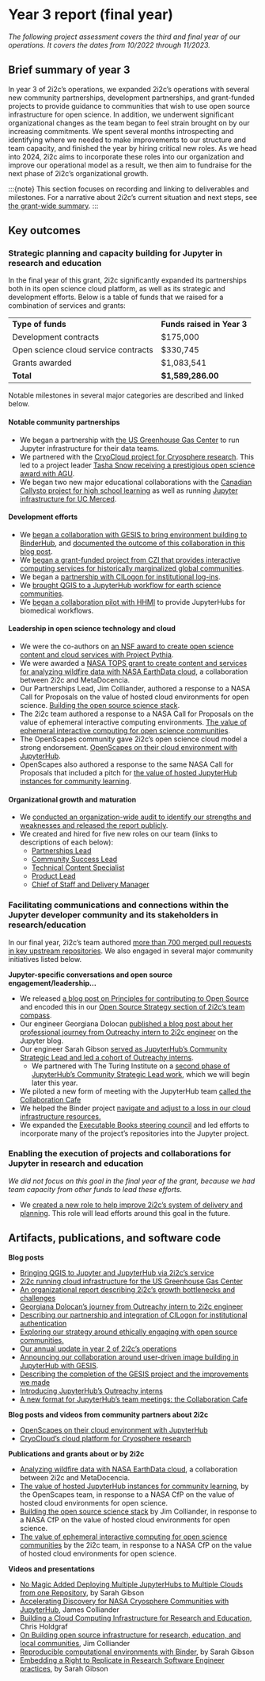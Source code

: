 # Year 3 report (final year)

_The following project assessment covers the third and final year of our operations. It covers the dates from 10/2022 through 11/2023._

## Brief summary of year 3

In year 3 of 2i2c’s operations, we expanded 2i2c’s operations with several new community partnerships, development partnerships, and grant-funded projects to provide guidance to communities that wish to use open source infrastructure for open science. In addition, we underwent significant organizational changes as the team began to feel strain brought on by our increasing commitments. We spent several months introspecting and identifying where we needed to make improvements to our structure and team capacity, and finished the year by hiring critical new roles. As we head into 2024, 2i2c aims to incorporate these roles into our organization and improve our operational model as a result, we then aim to fundraise for the next phase of 2i2c’s organizational growth.

:::{note}
This section focuses on recording and linking to deliverables and milestones. For a narrative about 2i2c’s current situation and next steps, see [the grant-wide summary](main.md).
:::

## Key outcomes

### Strategic planning and capacity building for Jupyter in research and education

In the final year of this grant, 2i2c significantly expanded its partnerships both in its open science cloud platform, as well as its strategic and development efforts. Below is a table of funds that we raised for a combination of services and grants:

<table>
  <tr>
   <td><strong>Type of funds</strong>
   </td>
   <td><strong>Funds raised in Year 3</strong>
   </td>
  </tr>
  <tr>
   <td>Development contracts
   </td>
   <td>$175,000
   </td>
  </tr>
  <tr>
   <td>Open science cloud service contracts
   </td>
   <td>$330,745
   </td>
  </tr>
  <tr>
   <td>Grants awarded
   </td>
   <td>$1,083,541
   </td>
  </tr>
  <tr>
   <td><strong>Total</strong>
   </td>
   <td><strong>$1,589,286.00</strong>
   </td>
  </tr>
</table>


Notable milestones in several major categories are described and linked below.

#### Notable community partnerships

* We began a partnership with [the US Greenhouse Gas Center](https://2i2c.org/blog/2023/us-ghg-center-launches/) to run Jupyter infrastructure for their data teams.
* We partnered with the [CryoCloud project for Cryosphere research](https://www.youtube.com/watch?v=ktefONYX4_8). This led to a project leader [Tasha Snow receiving a prestigious open science award with AGU](https://www.minesnewsroom.com/news/tasha-snow-receives-2023-agu-open-science-recognition-prize).
* We began two new major educational collaborations with the [Canadian Callysto project for high school learning](https://www.callysto.ca/) as well as running [Jupyter infrastructure for UC Merced](https://it.ucmerced.edu/news/2023/jupyterhub-workshop).

#### Development efforts

* We [began a collaboration with GESIS to bring environment building to BinderHub](https://2i2c.org/blog/2022/gesis-2i2c-collaboration-update/), and [documented the outcome of this collaboration in this blog post](https://2i2c.org/blog/2024/jupyterhub-binderhub-gesis/).
* We [began a grant-funded project from CZI that provides interactive computing services for historically marginalized global communities](https://2i2c.org/blog/2022/czi-global-communities-announcement/). 
* We began a [partnership with CILogon for institutional log-ins](https://2i2c.org/blog/2023/cilogon-integration/). 
* We [brought QGIS to a JupyterHub workflow for earth science communities](https://blog.jupyter.org/desktop-gis-software-in-the-cloud-with-jupyterhub-ddced297019a?source=collection_home---6------8-----------------------).
* We [began a collaboration pilot with HHMI](https://github.com/2i2c-org/hhmi-spyglass-image) to provide JupyterHubs for biomedical workflows.

#### Leadership in open science technology and cloud

* We were the co-authors on [an NSF award to create open science content and cloud services with Project Pythia](https://doi.org/10.5281/zenodo.8184298).
* We were awarded a [NASA TOPS grant to create content and services for analyzing wildfire data with NASA EarthData cloud](https://doi.org/10.5281/zenodo.8212073), a collaboration between 2i2c and MetaDocencia.
* Our Partnerships Lead, Jim Colliander, authored a response to a NASA Call for Proposals on the value of hosted cloud environments for open science. [Building the open source science stack](https://doi.org/10.5281/zenodo.7662828).
* The 2i2c team authored a response to a NASA Call for Proposals on the value of ephemeral interactive computing environments. [The value of ephemeral interactive computing for open science communities](https://doi.org/10.5281/zenodo.7892224).
* The OpenScapes community gave 2i2c’s open science cloud model a strong endorsement. [OpenScapes on their cloud environment with JupyterHub](https://openscapes.org/blog/2022-11-17-nasa-earthdata-cloud-infrastructure/).
* OpenScapes also authored a response to the same NASA Call for Proposals that included a pitch for [the value of hosted JupyterHub instances for community learning](https://doi.org/10.5281/zenodo.7667299).

#### Organizational growth and maturation

* We [conducted an organization-wide audit to identify our strengths and weaknesses and released the report publicly](https://doi.org/10.5281/zenodo.10081003).
* We created and hired for five new roles on our team (links to descriptions of each below):
    * [Partnerships Lead](https://compass.2i2c.org/partnerships/roles/lead/)
    * [Community Success Lead](https://compass.2i2c.org/partnerships/roles/product-community-lead/)
    * [Technical Content Specialist](https://compass.2i2c.org/partnerships/roles/technical-content-specialist/)
    * [Product Lead](https://compass.2i2c.org/product/roles/product-lead/)
    * [Chief of Staff and Delivery Manager](https://compass.2i2c.org/engineering/roles/delivery-manager/)

### Facilitating communications and connections within the Jupyter developer community and its stakeholders in research/education

In our final year, 2i2c’s team authored [more than 700 merged pull requests in key upstream repositories](https://github.com/search?q=author:choldgraf+author:haroldcampbell+author:colliand+author:jmunroe+author:Gman0909+author:AIDEA775+author:consideRatio+author:damianavila+author:georgianaelena+author:sgibson91+author:yuvipanda+org:jupyter+org:jupyter-server+org:jupyterhub+org:jupyterlab+org:binder-examples+org:executablebooks+org:cryptnono+org:dask+org:pydata+org:rocker-org+org:pangeo-data+is:pr+merged:%3E%3D2022-12-01&type=pullrequests). We also engaged in several major community initiatives listed below.

**Jupyter-specific conversations and open source engagement/leadership…**

* We released [a blog post on Principles for contributing to Open Source](https://2i2c.org/blog/2023/open-source-funding-principles/) and encoded this in our [Open Source Strategy section of 2i2c’s team compass](https://compass.2i2c.org/open-source/).
* Our engineer Georgiana Dolocan [published a blog post about her professional journey from Outreachy intern to 2i2c engineer](https://blog.jupyter.org/from-intern-to-mentor-6055df406999?source=collection_home---6------1-----------------------) on the Jupyter blog.
* Our engineer Sarah Gibson [served as JupyterHub’s Community Strategic Lead and led a cohort of Outreachy interns](https://blog.jupyter.org/introducing-jupyterhubs-outreachy-interns-december-2022-cohort-23aaf4613556?source=rss----95916e268740--jupyterhub).
    * We partnered with The Turing Institute on a [second phase of JupyterHub’s Community Strategic Lead work](https://github.com/jupyterhub/team-compass/issues/709), which we will begin later this year.
* We piloted a new form of meeting with the JupyterHub team [called the Collaboration Cafe](https://blog.jupyter.org/online-collaboration-caf%C3%A9-launch-jupyterhub-team-meetings-to-become-more-collaborative-spaces-b713edadf15?source=rss----95916e268740--jupyterhub)
* We helped the Binder project [navigate and adjust to a loss in our cloud infrastructure resources.](https://blog.jupyter.org/updating-defaults-on-mybinder-org-4df41d601955?source=rss----95916e268740--jupyterhub)
* We expanded the [Executable Books steering council](https://executablebooks.org/en/latest/blog/2023/new-project-members/) and led efforts to incorporate many of the project’s repositories into the Jupyter project.

### Enabling the execution of projects and collaborations for Jupyter in research and education

_We did not focus on this goal in the final year of the grant, because we had team capacity from other funds to lead these efforts._

* We [created a new role to help improve 2i2c’s system of delivery and planning](https://compass.2i2c.org/engineering/roles/delivery-manager/). This role will lead efforts around this goal in the future.

## Artifacts, publications, and software code

**Blog posts**

* [Bringing QGIS to Jupyter and JupyterHub via 2i2c’s service](https://blog.jupyter.org/desktop-gis-software-in-the-cloud-with-jupyterhub-ddced297019a?source=collection_home---6------8-----------------------)
* [2i2c running cloud infrastructure for the US Greenhouse Gas Center](https://2i2c.org/blog/2023/us-ghg-center-launches/)
* [An organizational report describing 2i2c’s growth bottlenecks and challenges](https://2i2c.org/blog/2023/organizational-report/)
* [Georgiana Dolocan’s journey from Outreachy intern to 2i2c engineer](https://blog.jupyter.org/from-intern-to-mentor-6055df406999?source=collection_home---6------1-----------------------)
* [Describing our partnership and integration of CILogon for institutional authentication](https://2i2c.org/blog/2023/cilogon-integration/)
* [Exploring our strategy around ethically engaging with open source communities.](https://2i2c.org/blog/2023/open-source-funding-principles/)
* [Our annual update in year 2 of 2i2c’s operations](https://2i2c.org/blog/2023/2022-year-in-review/)
* [Announcing our collaboration around user-driven image building in JupyterHub with GESIS](https://2i2c.org/blog/2022/gesis-2i2c-collaboration-update/). 
* [Describing the completion of the GESIS project and the improvements we made](https://2i2c.org/blog/2024/jupyterhub-binderhub-gesis/)
* [Introducing JupyterHub’s Outreachy interns](https://blog.jupyter.org/introducing-jupyterhubs-outreachy-interns-december-2022-cohort-23aaf4613556?source=rss----95916e268740--jupyterhub)
* [A new format for JupyterHub’s team meetings: the Collaboration Cafe](https://blog.jupyter.org/online-collaboration-caf%C3%A9-launch-jupyterhub-team-meetings-to-become-more-collaborative-spaces-b713edadf15?source=rss----95916e268740--jupyterhub)

**Blog posts and videos from community partners about 2i2c**

* [OpenScapes on their cloud environment with JupyterHub](https://openscapes.org/blog/2022-11-17-nasa-earthdata-cloud-infrastructure/)
* [CryoCloud’s cloud platform for Cryosphere research](https://www.youtube.com/watch?v=ktefONYX4_8)

**Publications and grants about or by 2i2c**

* [Analyzing wildfire data with NASA EarthData cloud](https://zenodo.org/records/8212073), a collaboration between 2i2c and MetaDocencia.
* [The value of hosted JupyterHub instances for community learning](https://zenodo.org/records/7667299#.Y_Zxt3bMJPY), by the OpenScapes team, in response to a NASA CfP on the value of hosted cloud environments for open science.
* [Building the open source science stack](https://zenodo.org/records/7662828) by Jim Colliander, in response to a NASA CfP on the value of hosted cloud environments for open science.
* [The value of ephemeral interactive computing for open science communities](https://zenodo.org/records/7892224) by the 2i2c team, in response to a NASA CfP on the value of hosted cloud environments for open science.

**Videos and presentations**

* [No Magic Added Deploying Multiple JupyterHubs to Multiple Clouds from one Repository](https://www.youtube.com/watch?v=b7CCUHYOaK4&pp=ygUEMmkyYw%3D%3D), by Sarah Gibson
* [Accelerating Discovery for NASA Cryosphere Communities with JupyterHub](https://www.youtube.com/watch?v=9itR-_EXa5c&pp=ygUEMmkyYw%3D%3D), James Colliander
* [Building a Cloud Computing Infrastructure for Research and Education](https://www.youtube.com/watch?v=coKoUoUzLPk&t=1952s&pp=ygUEMmkyYw%3D%3D), Chris Holdgraf
* [On Building open source infrastructure for research, education, and local communities](https://www.youtube.com/watch?v=SHUSoXgRAho&t=7s&pp=ygUEMmkyYw%3D%3D), Jim Colliander
* [Reproducible computational environments with Binder](https://doi.org/10.5281/zenodo.10075621), by Sarah Gibson
* [Embedding a Right to Replicate in Research Software Engineer practices](https://doi.org/10.5281/zenodo.8228653), by Sarah Gibson
